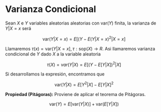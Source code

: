 # Varianza Condicional

Sean $X$ e $Y$ variables aleatorias aleatorias con $\text{var}(Y)$ finita, la varianza de $Y|X=x$ será

$$
\text{var}(Y| X= x) =E[(Y - E(Y |X=x)^2|X=x]
$$

Llamaremos $\tau(x) = \text{var}(Y|X=x], \tau: \text{sop}(X) \to R$. Asi llamaremos varianza condicional de $Y$ dado $X$ a la variable aleatoria

$$
\tau(X) = var(Y|X) = E[(Y - E[Y|X])^2|X]
$$

Si desarrollamos la expresión, encontramos que

$$
\text{var}(Y|X) = E[Y^2|X] - E[Y|X]^2
$$

**Propiedad (Pitágoras):** Proviene de aplicar el teorema de Pitágoras.

$$
\text{var}(Y) = E[\text{var}(Y|X)] + \text{var}(E[Y|X])
$$